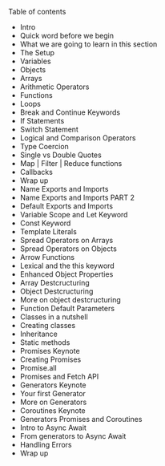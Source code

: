 Table of contents

 - Intro
 - Quick word before we begin
 - What we are going to learn in this section
 - The Setup
 - Variables
 - Objects
 - Arrays
 - Arithmetic Operators
 - Functions
 - Loops
 - Break and Continue Keywords
 - If Statements
 - Switch Statement
 - Logical and Comparison Operators
 - Type Coercion
 - Single vs Double Quotes
 - Map | Filter | Reduce functions
 - Callbacks
 -  Wrap up
 - Name Exports and Imports
 - Name Exports and Imports PART 2
 - Default Exports and Imports
 - Variable Scope and Let Keyword
 - Const Keyword
 - Template Literals
 - Spread Operators on Arrays
 - Spread Operators on Objects
 - Arrow Functions
 - Lexical and the this keyword
 - Enhanced Object Properties
 - Array Destcructuring
 - Object Destcructuring 
 - More on object destcructuring
 - Function Default Parameters
 - Classes in a nutshell
 - Creating classes
 - Inheritance
 - Static methods
 - Promises Keynote
 - Creating Promises
 - Promise.all
 - Promises and Fetch API
 - Generators Keynote
 - Your first Generator
 - More on Generators
 - Coroutines Keynote
 - Generators Promises and Coroutines
 - Intro to Async Await
 - From generators to Async Await
 - Handling Errors
 - Wrap up